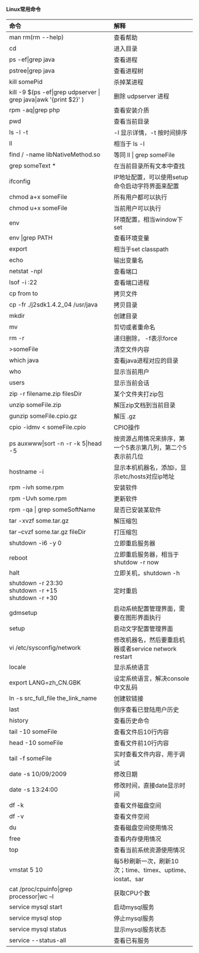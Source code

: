 #### Linux常用命令
| 命令 | 解释 | 
| :----- | :----- | 
| man rm(rm --help) | 查看帮助 | 
| cd | 进入目录 | 
| ps -ef&#124;grep java | 查看进程 | 
| pstree&#124;grep java | 查看进程树 | 
| kill somePid | 杀掉某进程 | 
| kill -9 $(ps -ef&#124;grep udpserver &#124; grep java&#124;awk '{print $2}' ) | 删除 udpserver 进程 | 
| rpm -aq&#124;grep php | 查看安装介质 | 
| pwd | 查看当前目录 | 
| ls -l -t | -l 显示详情，-t 按时间排序 | 
| ll | 相当于 ls -l | 
| find / -name libNativeMethod.so | 等同 ll &#124; grep someFile | 
| grep someText * | 在当前目录所有文本中查找 | 
| ifconfig | IP地址配置，可以使用setup命令启动字符界面来配置 | 
| chmod a+x someFile | 所有用户都可以执行 | 
| chmod u+x someFile | 当前用户可以执行 | 
| env | 环境配置，相当window下set | 
| env &#124;grep PATH | 查看环境变量 | 
| export | 相当于set classpath | 
| echo | 输出变量名 | 
| netstat -npl | 查看端口 | 
| lsof -i :22 | 查看端口进程 | 
| cp from to | 拷贝文件 | 
| cp -fr ./j2sdk1.4.2_04 /usr/java | 拷贝目录 | 
| mkdir | 创建目录 | 
| mv | 剪切或者重命名 | 
| rm -r | 递归删除， -f表示force | 
| >someFile | 清空文件内容 | 
| which java | 查看java进程对应的目录 | 
| who | 显示当前用户 | 
| users | 显示当前会话 | 
| zip -r filename.zip filesDir | 某个文件夹打zip包 | 
| unzip someFile.zip | 解压zip文档到当前目录 | 
| gunzip someFile.cpio.gz | 解压 .gz | 
| cpio -idmv < someFile.cpio | CPIO操作 | 
| ps auxwww&#124;sort -n -r -k 5&#124;head -5 | 按资源占用情况来排序，第一个5表示第几列，第二个5表示前几位 | 
| hostname -i | 显示本机机器名，添加i，显示etc/hosts对应ip地址 | 
| rpm -ivh some.rpm | 安装软件 | 
| rpm -Uvh some.rpm | 更新软件 | 
| rpm -qa &#124; grep someSoftName | 是否已安装某软件 | 
| tar -xvzf some.tar.gz | 解压缩包 | 
| tar –cvzf some.tar.gz fileDir | 打压缩包 | 
| shutdown -i6 -y 0 | 立即重启服务器 | 
| reboot | 立即重启服务器，相当于shutdow -r now | 
| halt | 立即关机，shutdown -h | 
| shutdown -r 23:30<br> shutdown -r +15<br> shutdown -r +30 | 定时重启 | 
| gdmsetup | 启动系统配置管理界面，需要在图形界面执行 | 
| setup | 启动文字配置管理界面 | 
| vi /etc/sysconfig/network | 修改机器名，然后要重启机器或者service network restart | 
| locale | 显示系统语言 | 
| export LANG=zh_CN.GBK | 设定系统语言，解决console中文乱码 | 
| ln -s src_full_file the_link_name | 创建软链接 | 
| last | 倒序查看已登陆用户历史 | 
| history | 查看历史命令 | 
| tail -10 someFile | 查看文件后10行内容 | 
| head -10 someFile | 查看文件前10行内容 | 
| tail -f someFile | 实时查看文件内容，用于调试 | 
| date -s 10/09/2009 | 修改日期 | 
| date -s 13:24:00 | 修改时间，直接date显示时间 | 
| df -k | 查看文件磁盘空间 | 
| df -v | 查看文件空间 | 
| du | 查看磁盘空间使用情况 | 
| free | 查看内存使用情况 | 
| top | 查看当前系统资源使用情况 | 
| vmstat 5 10 | 每5秒刷新一次，刷新10次；time、timex、uptime、iostat、sar | 
| cat /proc/cpuinfo&#124;grep processor&#124;wc –l | 获取CPU个数 | 
| service mysql start | 启动mysql服务 | 
| service mysql stop | 停止mysql服务 | 
| service mysql status | 显示mysql服务状态 | 
| service --status-all | 查看已有服务 | 
